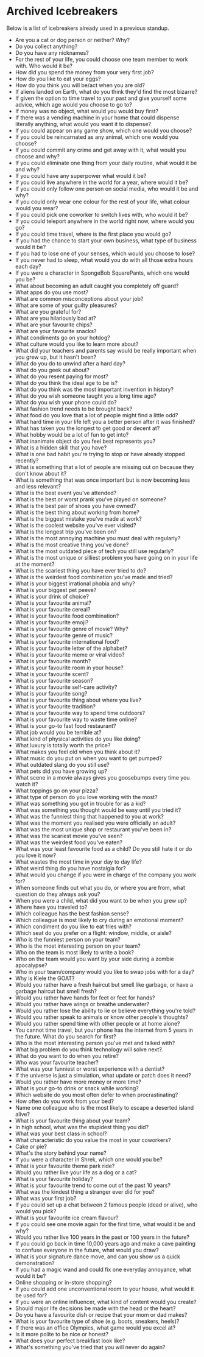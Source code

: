 # Archived Icebreakers

Below is a list of icebreakers already used in a previous standup.

* Are you a cat or dog person or neither? Why?
* Do you collect anything?
* Do you have any nicknames?
* For the rest of your life, you could choose one team member to work with. Who would it be?
* How did you spend the money from your very first job?
* How do you like to eat your eggs?
* How do you think you will be/act when you are old?
* If aliens landed on Earth, what do you think they'd find the most bizarre?
* If given the option to time travel to your past and give yourself some advice, which age would you choose to go to?
* If money was no object, what would you would buy first?
* If there was a vending machine in your home that could dispense literally anything, what would you want it to dispense?
* If you could appear on any game show, which one would you choose?
* If you could be reincarnated as any animal, which one would you choose?
* If you could commit any crime and get away with it, what would you choose and why?
* If you could eliminate one thing from your daily routine, what would it be and why?
* If you could have any superpower what would it be?
* If you could live anywhere in the world for a year, where would it be?
* If you could only follow one person on social media, who would it be and why?
* If you could only wear one colour for the rest of your life, what colour would you wear?
* If you could pick one coworker to switch lives with, who would it be?
* If you could teleport anywhere in the world right now, where would you go?
* If you could time travel, where is the first place you would go?
* If you had the chance to start your own business, what type of business would it be?
* If you had to lose one of your senses, which would you choose to lose?
* If you never had to sleep, what would you do with all those extra hours each day?
* If you were a character in SpongeBob SquarePants, which one would you be?
* What about becoming an adult caught you completely off guard?
* What apps do you use most?
* What are common misconceptions about your job?
* What are some of your guilty pleasures?
* What are you grateful for?
* What are you hilariously bad at?
* What are your favourite chips?
* What are your favourite snacks?
* What condiments go on your hotdog?
* What culture would you like to learn more about?
* What did your teachers and parents say would be really important when you grew up, but it hasn't been?
* What do you do to unwind after a hard day?
* What do you geek out about?
* What do you resent paying for most?
* What do you think the ideal age to be is?
* What do you think was the most important invention in history?
* What do you wish someone taught you a long time ago?
* What do you wish your phone could do?
* What fashion trend needs to be brought back?
* What food do you love that a lot of people might find a little odd?
* What hard time in your life left you a better person after it was finished?
* What has taken you the longest to get good or decent at?
* What hobby would be a lot of fun to get into?
* What inanimate object do you feel best represents you?
* What is a hidden skill that you have?
* What is one bad habit you're trying to stop or have already stopped recently?
* What is something that a lot of people are missing out on because they don't know about it?
* What is something that was once important but is now becoming less and less relevant?
* What is the best event you've attended?
* What is the best or worst prank you've played on someone?
* What is the best pair of shoes you have owned?
* What is the best thing about working from home?
* What is the biggest mistake you've made at work?
* What is the coolest website you've ever visited?
* What is the longest trip you've been on?
* What is the most annoying machine you must deal with regularly?
* What is the most creative thing you've done?
* What is the most outdated piece of tech you still use regularly?
* What is the most unique or silliest problem you have going on in your life at the moment?
* What is the scariest thing you have ever tried to do?
* What is the weirdest food combination you've made and tried?
* What is your biggest irrational phobia and why?
* What is your biggest pet peeve?
* What is your drink of choice?
* What is your favourite animal?
* What is your favourite cereal?
* What is your favourite food combination?
* What is your favourite emoji?
* What is your favourite genre of movie? Why?
* What is your favourite genre of music?
* What is your favourite international food?
* What is your favourite letter of the alphabet?
* What is your favourite meme or viral video?
* What is your favourite month?
* What is your favourite room in your house?
* What is your favourite scent?
* What is your favourite season?
* What is your favourite self-care activity?
* What is your favourite song?
* What is your favourite thing about where you live?
* What is your favourite tradition?
* What is your favourite way to spend time outdoors?
* What is your favourite way to waste time online?
* What is your go-to fast food restaurant?
* What job would you be terrible at?
* What kind of physical activities do you like doing?
* What luxury is totally worth the price?
* What makes you feel old when you think about it?
* What music do you put on when you want to get pumped?
* What outdated slang do you still use?
* What pets did you have growing up?
* What scene in a movie always gives you goosebumps every time you watch it?
* What toppings go on your pizza?
* What type of person do you love working with the most?
* What was something you got in trouble for as a kid?
* What was something you thought would be easy until you tried it?
* What was the funniest thing that happened to you at work?
* What was the moment you realised you were officially an adult?
* What was the most unique shop or restaurant you've been in?
* What was the scariest movie you've seen?
* What was the weirdest food you've eaten?
* What was your least favourite food as a child? Do you still hate it or do you love it now?
* What wastes the most time in your day to day life?
* What weird thing do you have nostalgia for?
* What would you change if you were in charge of the company you work for?
* When someone finds out what you do, or where you are from, what question do they always ask you?
* When you were a child, what did you want to be when you grew up?
* Where have you traveled to?
* Which colleague has the best fashion sense?
* Which colleague is most likely to cry during an emotional moment?
* Which condiment do you like to eat fries with?
* Which seat do you prefer on a flight: window, middle, or aisle?
* Who is the funniest person on your team?
* Who is the most interesting person on your team?
* Who on the team is most likely to write a book?
* Who on the team would you want by your side during a zombie apocalypse?
* Who in your team/company would you like to swap jobs with for a day?
* Why is Kiele the GOAT?
* Would you rather have a fresh haircut but smell like garbage, or have a garbage haircut but smell fresh?
* Would you rather have hands for feet or feet for hands?
* Would you rather have wings or breathe underwater?
* Would you rather lose the ability to lie or believe everything you're told?
* Would you rather speak to animals or know other people's thoughts?
* Would you rather spend time with other people or at home alone?
* You cannot time travel, but your phone has the internet from 5 years in the future. What do you search for first?
* Who is the most interesting person you've met and talked with?
* What big problem do you think technology will solve next?
* What do you want to do when you retire?
* Who was your favourite teacher?
* What was your funniest or worst experience with a dentist?
* If the universe is just a simulation, what update or patch does it need?
* Would you rather have more money or more time?
* What is your go-to drink or snack while working?
* Which website do you most often defer to when procrastinating?
* How often do you work from your bed?
* Name one colleague who is the most likely to escape a deserted island alive?
* What is your favourite thing about your team?
* In high school, what was the stupidest thing you did?
* What was your best class in school?
* What characteristic do you value the most in your coworkers?
* Cake or pie?
* What's the story behind your name?
* If you were a character in Shrek, which one would you be?
* What is your favourite theme park ride?
* Would you rather live your life as a dog or a cat?
* What is your favourite holiday?
* What is your favourite trend to come out of the past 10 years?
* What was the kindest thing a stranger ever did for you?
* What was your first job?
* If you could set up a chat between 2 famous people (dead or alive), who would you pick?
* What is your favourite ice cream flavour?
* If you could see one movie again for the first time, what would it be and why?
* Would you rather live 100 years in the past or 100 years in the future?
* If you could go back in time 10,000 years ago and make a cave painting to confuse everyone in the future, what would you draw?
* What is your signature dance move, and can you show us a quick demonstration?
* If you had a magic wand and could fix one everyday annoyance, what would it be?
* Online shopping or in-store shopping?
* If you could add one unconventional room to your house, what would it be used for?
* If you were an online influencer, what kind of content would you create?
* Should major life decisions be made with the head or the heart?
* Do you have a favourite dish or recipe that your mom or dad makes?
* What is your favourite type of shoe (e.g. boots, sneakers, heels)?
* If there was an office Olympics, what game would you excel at?
* Is it more polite to be nice or honest?
* What does your perfect breakfast look like?
* What's something you've tried that you will never do again?
